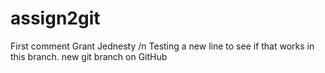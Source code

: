 # assign2git
First comment
Grant Jednesty
/n Testing a new line to see if that works in this branch.
new git branch on GitHub
